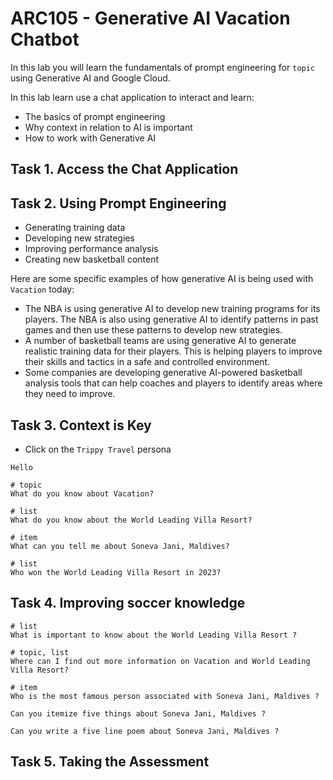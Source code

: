 # ARC105 - Generative AI Vacation Chatbot

In this lab you will learn the fundamentals of prompt engineering for `topic` using Generative AI and Google Cloud.

In this lab learn use a chat application to interact and learn:

* The basics of prompt engineering
* Why context in relation to AI is important
* How to work with Generative AI

## Task 1. Access the Chat Application

## Task 2. Using Prompt Engineering

* Generating training data
* Developing new strategies
* Improving performance analysis
* Creating new basketball content

Here are some specific examples of how generative AI is being used with `Vacation` today:

* The NBA is using generative AI to develop new training programs for its players. The NBA is also using generative AI to identify patterns in past games and then use these patterns to develop new strategies.
* A number of basketball teams are using generative AI to generate realistic training data for their players. This is helping players to improve their skills and tactics in a safe and controlled environment.
* Some companies are developing generative AI-powered basketball analysis tools that can help coaches and players to identify areas where they need to improve.

## Task 3. Context is Key

* Click on the `Trippy Travel` persona

```text
Hello

# topic
What do you know about Vacation?

# list
What do you know about the World Leading Villa Resort?

# item
What can you tell me about Soneva Jani, Maldives?

# list
Who won the World Leading Villa Resort in 2023?
```

## Task 4. Improving soccer knowledge

```text
# list
What is important to know about the World Leading Villa Resort ?

# topic, list
Where can I find out more information on Vacation and World Leading Villa Resort?

# item
Who is the most famous person associated with Soneva Jani, Maldives ?

Can you itemize five things about Soneva Jani, Maldives ?

Can you write a five line poem about Soneva Jani, Maldives ?
```

## Task 5. Taking the Assessment
